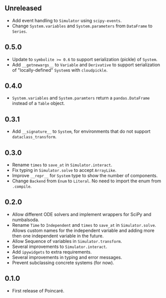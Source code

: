 ## Unreleased

- Add event handling to `Simulator` using `scipy-events`.
- Change `System.variables` and `System.parameters` from `DataFrame` to `Series`.

## 0.5.0

- Update to `symbolite >= 0.6` to support serialization (pickle) of `System`.
- Add `__getnewargs__` to `Variable` and `Derivative` to support serialization
  of "locally-defined" `System`s with `cloudpickle`.

## 0.4.0

- `System.variables` and `System.paramters` return a `pandas.DataFrame` instead of a `Table` object.

## 0.3.1

- Add `__signature__` to `System`, for environments that do not support `dataclass_transform`.

## 0.3.0

- Rename `times` to `save_at` in `Simulator.interact`.
- Fix typing in `Simulator.solve` to accept `ArrayLike`.
- Improve `__repr__` for `System` type to show the number of components.
- Change `Backend` from `Enum` to `Literal`. No need to import the enum from `.compile`.

## 0.2.0

- Allow different ODE solvers and implement wrappers for SciPy and numbalsoda.
- Rename `Time` to `Independent` and `times` to `save_at` in `Simulator.solve`.
  Allows custom names for the independent variable
  and adding more then one independent variable in the future.
- Allow Sequence of variables in `Simulator.transform`.
- Several improvements to `Simulator.interact`.
- Add `ipywidgets` to extra requirements.
- Several improvements in typing and error messages.
- Prevent subclassing concrete systems (for now).

## 0.1.0

- First release of Poincaré.
